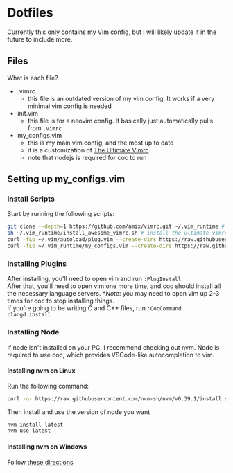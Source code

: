 # Dotfiles

Currently this only contains my Vim config, but I will likely update it in the future to include more.

## Files

What is each file?

- .vimrc
  - this file is an outdated version of my vim config. It works if a very minimal vim config is needed
- init.vim
  - this file is for a neovim config. It basically just automatically pulls from `.vimrc`
- my_configs.vim
  - this is my main vim config, and the most up to date
  - it is a customization of [The Ultimate Vimrc](https://github.com/amix/vimrc.git)
  - note that nodejs is required for coc to run

## Setting up my_configs.vim

### Install Scripts

Start by running the following scripts:

```sh
git clone --depth=1 https://github.com/amix/vimrc.git ~/.vim_runtime # download the ultimate vimrc
sh ~/.vim_runtime/install_awesome_vimrc.sh # install the ultimate vimrc
curl -fLo ~/.vim/autoload/plug.vim --create-dirs https://raw.githubusercontent.com/junegunn/vim-plug/master/plug.vim # download vim plug
curl -fLo ~/.vim_runtime/my_configs.vim --create-dirs https://raw.githubusercontent.com/jere-mie/dotfiles/main/my_configs.vim # download my custom vimrc
```

### Installing Plugins

After installing, you'll need to open vim and run `:PlugInstall`.  
After that, you'll need to open vim one more time, and coc should install all the necessary language servers. **Note*: you may need to open vim up 2-3 times for coc to stop installing things.  
If you're going to be writing C and C++ files, run `:CocCommand clangd.install`

### Installing Node

If node isn't installed on your PC, I recommend checking out nvm. Node is required to use coc, which provides VSCode-like autocompletion to vim.

#### Installing nvm on Linux

Run the following command:

```sh
curl -o- https://raw.githubusercontent.com/nvm-sh/nvm/v0.39.1/install.sh | bash
```

Then install and use the version of node you want

```sh
nvm install latest
nvm use latest
```

#### Installing nvm on Windows

Follow [these directions](https://github.com/coreybutler/nvm-windows#installation--upgrades)